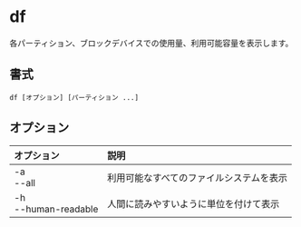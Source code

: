 # df

各パーティション、ブロックデバイスでの使用量、利用可能容量を表示します。

## 書式

```
df [オプション] [パーティション ...]
```

## オプション

|オプション|説明|
|:--|:--|
|-a<br> --all|利用可能なすべてのファイルシステムを表示|
|-h<br> --human-readable|人間に読みやすいように単位を付けて表示|
